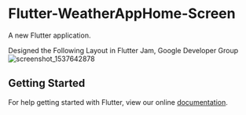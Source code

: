 # Flutter-WeatherAppHome-Screen

A new Flutter application. 

Designed the Following Layout in Flutter Jam, Google Developer Group
![screenshot_1537642878](https://user-images.githubusercontent.com/21126403/45920855-38c56f80-bec8-11e8-8ec7-956893dbcc81.png)


## Getting Started

For help getting started with Flutter, view our online
[documentation](https://flutter.io/).
